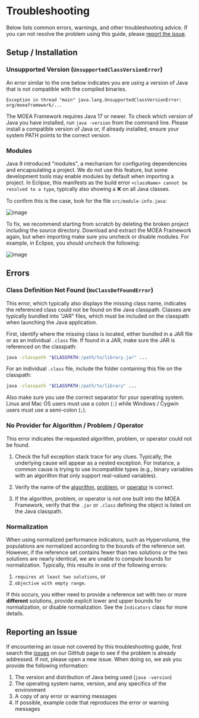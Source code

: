# Troubleshooting

Below lists common errors, warnings, and other troubleshooting advice.  If you can not resolve the problem using this
guide, please [report the issue](#reporting-an-issue).

## Setup / Installation

### Unsupported Version (`UnsupportedClassVersionError`)

An error similar to the one below indicates you are using a version of Java that is not compatible with the compiled
binaries.

```
Exception in thread "main" java.lang.UnsupportedClassVersionError: org/moeaframework/...
```

The MOEA Framework requires Java 17 or newer.  To check which version of Java you have installed, run `java -version`
from the command line.  Please install a compatible version of Java or, if already installed, ensure your system PATH
points to the correct version.

### Modules

Java 9 introduced "modules", a mechanism for configuring dependencies and encapsulating a project.  We do not use this
feature, but some development tools may enable modules by default when importing a project.  In Eclipse, this manifests
as the build error `<className> cannot be resolved to a type`, typically also showing a :x: on all Java classes.

To confirm this is the case, look for the file `src/module-info.java`:

![image](https://github.com/MOEAFramework/MOEAFramework/assets/2496211/78d76409-b70a-4fa3-8a57-cc4df16df4c2)

To fix, we recommend starting from scratch by deleting the broken project including the source directory.  Download
and extract the MOEA Framework again, but when importing make sure you uncheck or disable modules.  For example, in
Eclipse, you should uncheck the following:

![image](https://github.com/MOEAFramework/MOEAFramework/assets/2496211/cab2283a-0dd4-4574-8720-d15f4c2657ab)

## Errors

### Class Definition Not Found (`NoClassDefFoundError`)

This error, which typically also displays the missing class name, indicates the referenced class could not be found
on the Java classpath.  Classes are typically bundled into "JAR" files, which must be included on the classpath when
launching the Java application.

First, identify where the missing class is located, either bundled in a JAR file or as an individual `.class` file.
If found in a JAR, make sure the JAR is referenced on the classpath:

```bash
java -classpath "$CLASSPATH:/path/to/library.jar" ...
```

For an individual `.class` file, include the folder containing this file on the classpath:

```bash
java -classpath "$CLASSPATH:/path/to/library" ...
```

Also make sure you use the correct separator for your operating system.  Linux and Mac OS users must use a colon (`:`)
while Windows / Cygwin users must use a semi-colon (`;`).

### No Provider for Algorithm / Problem / Operator

This error indicates the requested algorithm, problem, or operator could not be found.

1. Check the full exception stack trace for any clues.  Typically, the underlying cause will appear as a nested
   exception.  For instance, a common cause is trying to use incompatible types (e.g., binary variables with an
   algorithm that only support real-valued variables).

2. Verify the name of the [algorithm](listOfAlgorithms.md), [problem](listOfProblems.md), or
   [operator](listOfOperators.md) is correct.
   
3. If the algorithm, problem, or operator is not one built into the MOEA Framework, verify that the `.jar`  or
   `.class` defining the object is listed on the Java classpath.
   
### Normalization

When using normalized performance indicators, such as Hypervolume, the populations are normalized according to the
bounds of the reference set.  However, if the reference set contains fewer than two solutions or the two solutions
are nearly identical, we are unable to compute bounds for normalization.  Typically, this results in one of the
following errors:

1. `requires at least two solutions`, or
2. `objective with empty range`.  

If this occurs, you either need to provide a reference set with two or more **different** solutions, provide explicit
lower and upper bounds for normalization, or disable normalization.  See the `Indicators` class for more details.

## Reporting an Issue

If encountering an issue not covered by this troubleshooting guide, first search the
[issues](https://github.com/MOEAFramework/MOEAFramework/issues) on our GitHub page to see if the problem is already
addressed.  If not, please open a new issue.  When doing so, we ask you provide the following information:

1. The version and distribution of Java being used (`java -version`)
2. The operating system name, version, and any specifics of the environment
3. A copy of any error or warning messages
4. If possible, example code that reproduces the error or warning messages
